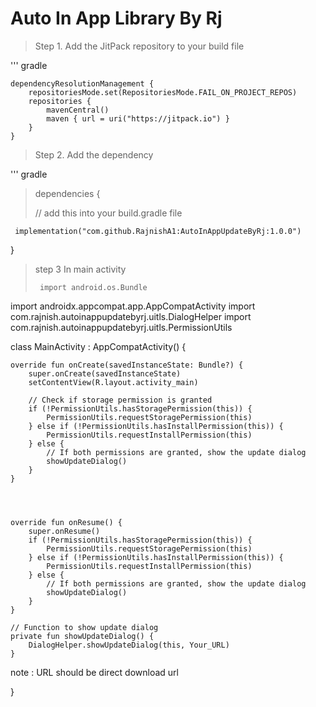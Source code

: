 # Auto In App Library By Rj

> Step 1. Add the JitPack repository to your build file

''' gradle

	dependencyResolutionManagement {
		repositoriesMode.set(RepositoriesMode.FAIL_ON_PROJECT_REPOS)
		repositories {
			mavenCentral()
			maven { url = uri("https://jitpack.io") }
		}
	}

 > Step 2. Add the dependency

''' gradle

> dependencies {
>
> // add this into your build.gradle file
> 
     implementation("com.github.RajnishA1:AutoInAppUpdateByRj:1.0.0")
}

> step 3 In main activity
>
>      import android.os.Bundle
import androidx.appcompat.app.AppCompatActivity
import com.rajnish.autoinappupdatebyrj.uitls.DialogHelper
import com.rajnish.autoinappupdatebyrj.uitls.PermissionUtils

class MainActivity : AppCompatActivity() {



    override fun onCreate(savedInstanceState: Bundle?) {
        super.onCreate(savedInstanceState)
        setContentView(R.layout.activity_main)

        // Check if storage permission is granted
        if (!PermissionUtils.hasStoragePermission(this)) {
            PermissionUtils.requestStoragePermission(this)
        } else if (!PermissionUtils.hasInstallPermission(this)) {
            PermissionUtils.requestInstallPermission(this)
        } else {
            // If both permissions are granted, show the update dialog
            showUpdateDialog()
        }
    }




    override fun onResume() {
        super.onResume()
        if (!PermissionUtils.hasStoragePermission(this)) {
            PermissionUtils.requestStoragePermission(this)
        } else if (!PermissionUtils.hasInstallPermission(this)) {
            PermissionUtils.requestInstallPermission(this)
        } else {
            // If both permissions are granted, show the update dialog
            showUpdateDialog()
        }
    }

    // Function to show update dialog
    private fun showUpdateDialog() {
        DialogHelper.showUpdateDialog(this, Your_URL)
    }

note : URL should be direct download url

}
